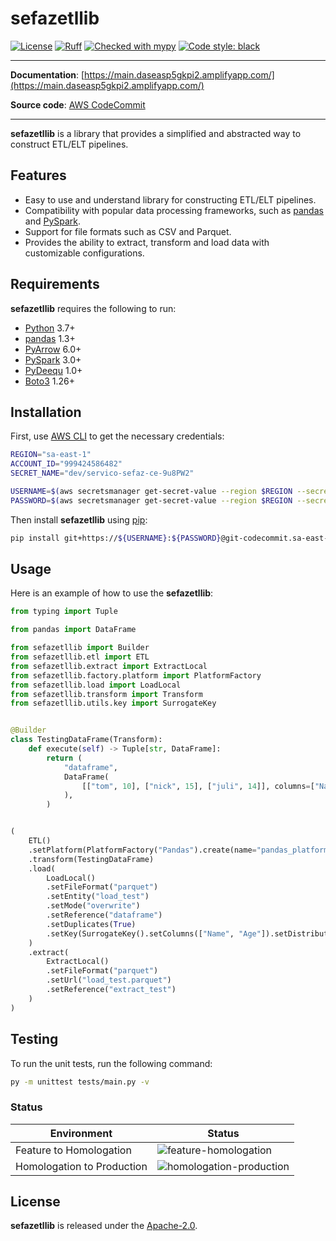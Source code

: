 # sefazetllib

[![License](https://img.shields.io/badge/License-Apache%202.0-blue.svg)](https://opensource.org/licenses/Apache-2.0)
[![Ruff](https://img.shields.io/endpoint?url=https://raw.githubusercontent.com/charliermarsh/ruff/main/assets/badge/v1.json)](https://github.com/charliermarsh/ruff)
[![Checked with mypy](https://www.mypy-lang.org/static/mypy_badge.svg)](https://mypy-lang.org/)
[![Code style: black](https://img.shields.io/badge/code%20style-black-000000.svg)](https://github.com/psf/black)

---

**Documentation**: [https://main.daseasp5gkpi2.amplifyapp.com/](https://main.daseasp5gkpi2.amplifyapp.com/)

**Source code**: [AWS CodeCommit](https://sa-east-1.console.aws.amazon.com/codesuite/codecommit/repositories/jobs-lib-sefaz-ce/browse?region=sa-east-1)

---

**sefazetllib** is a library that provides a simplified and abstracted way to construct ETL/ELT pipelines.

## Features

- Easy to use and understand library for constructing ETL/ELT pipelines.
- Compatibility with popular data processing frameworks, such as [pandas](https://pandas.pydata.org/) and [PySpark](https://spark.apache.org/).
- Support for file formats such as CSV and Parquet.
- Provides the ability to extract, transform and load data with customizable configurations.

## Requirements

**sefazetllib** requires the following to run:

- [Python](https://www.python.org/) 3.7+
- [pandas](https://pandas.pydata.org/) 1.3+
- [PyArrow](https://arrow.apache.org/) 6.0+
- [PySpark](https://spark.apache.org/) 3.0+
- [PyDeequ](https://pydeequ.readthedocs.io/) 1.0+
- [Boto3](https://github.com/boto/boto3) 1.26+

## Installation

First, use [AWS CLI](https://aws.amazon.com/cli/) to get the necessary credentials:

```bash
REGION="sa-east-1"
ACCOUNT_ID="999424586482"
SECRET_NAME="dev/servico-sefaz-ce-9u8PW2"

USERNAME=$(aws secretsmanager get-secret-value --region $REGION --secret-id arn:aws:secretsmanager:$REGION:$ACCOUNT_ID:secret:$SECRET_NAME | grep SecretString | cut -d '\' -f 4 | cut -d '"' -f 2 | cut -d ' ' -f 2)
PASSWORD=$(aws secretsmanager get-secret-value --region $REGION --secret-id arn:aws:secretsmanager:$REGION:$ACCOUNT_ID:secret:$SECRET_NAME | grep SecretString | cut -d '\' -f 8 | cut -d '"' -f 2 | cut -d ' ' -f 2)
```

Then install **sefazetllib** using [pip](https://pip.pypa.io/en/stable/):

```bash
pip install git+https://${USERNAME}:${PASSWORD}@git-codecommit.sa-east-1.amazonaws.com/v1/repos/jobs-lib-sefaz-ce.git
```

## Usage

Here is an example of how to use the **sefazetllib**:

```Python
from typing import Tuple

from pandas import DataFrame

from sefazetllib import Builder
from sefazetllib.etl import ETL
from sefazetllib.extract import ExtractLocal
from sefazetllib.factory.platform import PlatformFactory
from sefazetllib.load import LoadLocal
from sefazetllib.transform import Transform
from sefazetllib.utils.key import SurrogateKey


@Builder
class TestingDataFrame(Transform):
    def execute(self) -> Tuple[str, DataFrame]:
        return (
            "dataframe",
            DataFrame(
                [["tom", 10], ["nick", 15], ["juli", 14]], columns=["Name", "Age"]
            ),
        )


(
    ETL()
    .setPlatform(PlatformFactory("Pandas").create(name="pandas_platform"))
    .transform(TestingDataFrame)
    .load(
        LoadLocal()
        .setFileFormat("parquet")
        .setEntity("load_test")
        .setMode("overwrite")
        .setReference("dataframe")
        .setDuplicates(True)
        .setKey(SurrogateKey().setColumns(["Name", "Age"]).setDistribute(False))
    )
    .extract(
        ExtractLocal()
        .setFileFormat("parquet")
        .setUrl("load_test.parquet")
        .setReference("extract_test")
    )
)
```

## Testing

To run the unit tests, run the following command:

```bash
py -m unittest tests/main.py -v
```

### Status

| Environment      | Status                                                                                                                                                                                                                                                                                                                 |
|------------------|------------------------------------------------------------------------------------------------------------------------------------------------------------------------------------------------------------------------------------------------------------------------------------------------------------------------|
| Feature to Homologation    | ![feature-homologation](https://codebuild.sa-east-1.amazonaws.com/badges?uuid=eyJlbmNyeXB0ZWREYXRhIjoiYzRJb1JnV2FyS0UxZkVwMk5rNXpCNklFV3BBYVBEMWtLYnMvazVSWDA4WkQvK2twdXMrUmZ5bGRKdUFiU2tEUFF1dkxBRHYrVkdCMDRRNndzV3hKdG13PSIsIml2UGFyYW1ldGVyU3BlYyI6IlFBRmJaZkRpemtwbHVqT0MiLCJtYXRlcmlhbFNldFNlcmlhbCI6MX0%3D&branch=main)    |
| Homologation to Production | ![homologation-production](https://codebuild.sa-east-1.amazonaws.com/badges?uuid=eyJlbmNyeXB0ZWREYXRhIjoiekhWVXpwajRjVjg4TUg2d0RrUy9BOGhNYTFObTZBKzRTMTZscmtaTzdoTmVWTDdaR0xZbjMrOTZVT3ZqTU40eFFEYzJGZkFtUzNSRTl5b2x5ajZOMXlBPSIsIml2UGFyYW1ldGVyU3BlYyI6ImUxajQxOG50TkZkWHh2T2oiLCJtYXRlcmlhbFNldFNlcmlhbCI6MX0%3D&branch=main) |

## License

**sefazetllib** is released under the [Apache-2.0](/LICENSE).
